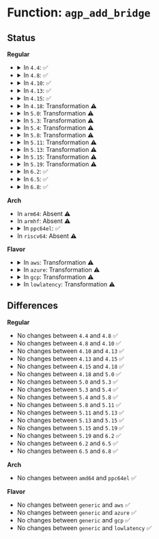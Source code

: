 # Function: <code>agp_add_bridge</code>

## Status
<b>Regular</b>
<ul>
<li>
<details>
<summary>In <code>4.4</code>: ✅</summary>

```c
int agp_add_bridge(struct agp_bridge_data *bridge);
```

**Collision:** Unique Global

**Inline:** No

**Transformation:** False

**Instances:**

```
In drivers/char/agp/backend.c (ffffffff8151b0d0)
Location: drivers/char/agp/backend.c:264
Inline: False
Direct callers:
  - drivers/char/agp/amd64-agp.c:agp_amd64_probe
  - drivers/char/agp/intel-agp.c:agp_intel_probe
  - drivers/char/agp/via-agp.c:agp_via_probe
```
**Symbols:**

```
ffffffff8151b0d0-ffffffff8151b4f1: agp_add_bridge (STB_GLOBAL)
```
</details>
</li>
<li>
<details>
<summary>In <code>4.8</code>: ✅</summary>

```c
int agp_add_bridge(struct agp_bridge_data *bridge);
```

**Collision:** Unique Global

**Inline:** No

**Transformation:** False

**Instances:**

```
In drivers/char/agp/backend.c (ffffffff8156de00)
Location: drivers/char/agp/backend.c:264
Inline: False
Direct callers:
  - drivers/char/agp/amd64-agp.c:agp_amd64_probe
  - drivers/char/agp/intel-agp.c:agp_intel_probe
  - drivers/char/agp/via-agp.c:agp_via_probe
```
**Symbols:**

```
ffffffff8156de00-ffffffff8156e225: agp_add_bridge (STB_GLOBAL)
```
</details>
</li>
<li>
<details>
<summary>In <code>4.10</code>: ✅</summary>

```c
int agp_add_bridge(struct agp_bridge_data *bridge);
```

**Collision:** Unique Global

**Inline:** No

**Transformation:** False

**Instances:**

```
In drivers/char/agp/backend.c (ffffffff8159a4c0)
Location: drivers/char/agp/backend.c:264
Inline: False
Direct callers:
  - drivers/char/agp/amd64-agp.c:agp_amd64_probe
  - drivers/char/agp/intel-agp.c:agp_intel_probe
  - drivers/char/agp/via-agp.c:agp_via_probe
```
**Symbols:**

```
ffffffff8159a4c0-ffffffff8159a8e2: agp_add_bridge (STB_GLOBAL)
```
</details>
</li>
<li>
<details>
<summary>In <code>4.13</code>: ✅</summary>

```c
int agp_add_bridge(struct agp_bridge_data *bridge);
```

**Collision:** Unique Global

**Inline:** No

**Transformation:** False

**Instances:**

```
In drivers/char/agp/backend.c (ffffffff815ae4a0)
Location: drivers/char/agp/backend.c:264
Inline: False
Direct callers:
  - drivers/char/agp/amd64-agp.c:agp_amd64_probe
  - drivers/char/agp/intel-agp.c:agp_intel_probe
  - drivers/char/agp/via-agp.c:agp_via_probe
```
**Symbols:**

```
ffffffff815ae4a0-ffffffff815ae94f: agp_add_bridge (STB_GLOBAL)
```
</details>
</li>
<li>
<details>
<summary>In <code>4.15</code>: ✅</summary>

```c
int agp_add_bridge(struct agp_bridge_data *bridge);
```

**Collision:** Unique Global

**Inline:** No

**Transformation:** False

**Instances:**

```
In drivers/char/agp/backend.c (ffffffff81614f90)
Location: drivers/char/agp/backend.c:264
Inline: False
Direct callers:
  - drivers/char/agp/amd64-agp.c:agp_amd64_probe
  - drivers/char/agp/intel-agp.c:agp_intel_probe
  - drivers/char/agp/via-agp.c:agp_via_probe
```
**Symbols:**

```
ffffffff81614f90-ffffffff81615481: agp_add_bridge (STB_GLOBAL)
```
</details>
</li>
<li>
<details>
<summary>In <code>4.18</code>: Transformation ⚠️</summary>

```c
int agp_add_bridge(struct agp_bridge_data *bridge);
```

**Collision:** Unique Global

**Inline:** No

**Transformation:** True

**Instances:**

```
In drivers/char/agp/backend.c (0)
Location: drivers/char/agp/backend.c:264
Inline: False
Direct callers:
  - drivers/char/agp/amd64-agp.c:agp_amd64_probe
  - drivers/char/agp/intel-agp.c:agp_intel_probe
  - drivers/char/agp/via-agp.c:agp_via_probe
```
**Symbols:**

```
ffffffff8164f2d3-ffffffff8164f2ea: agp_add_bridge.cold.6 (STB_LOCAL)
ffffffff8164ece0-ffffffff8164f1f3: agp_add_bridge (STB_GLOBAL)
```
</details>
</li>
<li>
<details>
<summary>In <code>5.0</code>: Transformation ⚠️</summary>

```c
int agp_add_bridge(struct agp_bridge_data *bridge);
```

**Collision:** Unique Global

**Inline:** No

**Transformation:** True

**Instances:**

```
In drivers/char/agp/backend.c (0)
Location: drivers/char/agp/backend.c:264
Inline: False
Direct callers:
  - drivers/char/agp/amd64-agp.c:agp_amd64_probe
  - drivers/char/agp/intel-agp.c:agp_intel_probe
  - drivers/char/agp/via-agp.c:agp_via_probe
```
**Symbols:**

```
ffffffff8166d487-ffffffff8166d49e: agp_add_bridge.cold.5 (STB_LOCAL)
ffffffff8166cec0-ffffffff8166d403: agp_add_bridge (STB_GLOBAL)
```
</details>
</li>
<li>
<details>
<summary>In <code>5.3</code>: Transformation ⚠️</summary>

```c
int agp_add_bridge(struct agp_bridge_data *bridge);
```

**Collision:** Unique Global

**Inline:** No

**Transformation:** True

**Instances:**

```
In drivers/char/agp/backend.c (0)
Location: drivers/char/agp/backend.c:264
Inline: False
Direct callers:
  - drivers/char/agp/amd64-agp.c:agp_amd64_probe
  - drivers/char/agp/intel-agp.c:agp_intel_probe
  - drivers/char/agp/via-agp.c:agp_via_probe
```
**Symbols:**

```
ffffffff816a2e95-ffffffff816a3071: agp_add_bridge.cold (STB_LOCAL)
ffffffff816a2ad0-ffffffff816a2e1a: agp_add_bridge (STB_GLOBAL)
```
</details>
</li>
<li>
<details>
<summary>In <code>5.4</code>: Transformation ⚠️</summary>

```c
int agp_add_bridge(struct agp_bridge_data *bridge);
```

**Collision:** Unique Global

**Inline:** No

**Transformation:** True

**Instances:**

```
In drivers/char/agp/backend.c (0)
Location: drivers/char/agp/backend.c:264
Inline: False
Direct callers:
  - drivers/char/agp/amd64-agp.c:agp_amd64_probe
  - drivers/char/agp/intel-agp.c:agp_intel_probe
  - drivers/char/agp/via-agp.c:agp_via_probe
```
**Symbols:**

```
ffffffff816c5c25-ffffffff816c5e01: agp_add_bridge.cold (STB_LOCAL)
ffffffff816c5860-ffffffff816c5baa: agp_add_bridge (STB_GLOBAL)
```
</details>
</li>
<li>
<details>
<summary>In <code>5.8</code>: Transformation ⚠️</summary>

```c
int agp_add_bridge(struct agp_bridge_data *bridge);
```

**Collision:** Unique Global

**Inline:** No

**Transformation:** True

**Instances:**

```
In drivers/char/agp/backend.c (0)
Location: drivers/char/agp/backend.c:264
Inline: False
Direct callers:
  - drivers/char/agp/amd64-agp.c:agp_amd64_probe
  - drivers/char/agp/intel-agp.c:agp_intel_probe
  - drivers/char/agp/via-agp.c:agp_via_probe
```
**Symbols:**

```
ffffffff8177a717-ffffffff8177a7a0: agp_add_bridge.cold (STB_LOCAL)
ffffffff8177a450-ffffffff8177a560: agp_add_bridge (STB_GLOBAL)
```
</details>
</li>
<li>
<details>
<summary>In <code>5.11</code>: Transformation ⚠️</summary>

```c
int agp_add_bridge(struct agp_bridge_data *bridge);
```

**Collision:** Unique Global

**Inline:** No

**Transformation:** True

**Instances:**

```
In drivers/char/agp/backend.c (0)
Location: drivers/char/agp/backend.c:264
Inline: False
Direct callers:
  - drivers/char/agp/amd64-agp.c:agp_amd64_probe
  - drivers/char/agp/intel-agp.c:agp_intel_probe
  - drivers/char/agp/via-agp.c:agp_via_probe
```
**Symbols:**

```
ffffffff81c08e21-ffffffff81c08e85: agp_add_bridge.cold (STB_LOCAL)
ffffffff81794b00-ffffffff81794bfe: agp_add_bridge (STB_GLOBAL)
```
</details>
</li>
<li>
<details>
<summary>In <code>5.13</code>: Transformation ⚠️</summary>

```c
int agp_add_bridge(struct agp_bridge_data *bridge);
```

**Collision:** Unique Global

**Inline:** No

**Transformation:** True

**Instances:**

```
In drivers/char/agp/backend.c (0)
Location: drivers/char/agp/backend.c:264
Inline: False
Direct callers:
  - drivers/char/agp/amd64-agp.c:agp_amd64_probe
  - drivers/char/agp/intel-agp.c:agp_intel_probe
  - drivers/char/agp/via-agp.c:agp_via_probe
```
**Symbols:**

```
ffffffff81bfa9d4-ffffffff81bfaa38: agp_add_bridge.cold (STB_LOCAL)
ffffffff817777b0-ffffffff817778ae: agp_add_bridge (STB_GLOBAL)
```
</details>
</li>
<li>
<details>
<summary>In <code>5.15</code>: Transformation ⚠️</summary>

```c
int agp_add_bridge(struct agp_bridge_data *bridge);
```

**Collision:** Unique Global

**Inline:** No

**Transformation:** True

**Instances:**

```
In drivers/char/agp/backend.c (0)
Location: drivers/char/agp/backend.c:264
Inline: False
Direct callers:
  - drivers/char/agp/amd64-agp.c:agp_amd64_probe
  - drivers/char/agp/intel-agp.c:agp_intel_probe
  - drivers/char/agp/via-agp.c:agp_via_probe
```
**Symbols:**

```
ffffffff81cfb43e-ffffffff81cfb4a2: agp_add_bridge.cold (STB_LOCAL)
ffffffff817fd600-ffffffff817fd6fe: agp_add_bridge (STB_GLOBAL)
```
</details>
</li>
<li>
<details>
<summary>In <code>5.19</code>: Transformation ⚠️</summary>

```c
int agp_add_bridge(struct agp_bridge_data *bridge);
```

**Collision:** Unique Global

**Inline:** No

**Transformation:** True

**Instances:**

```
In drivers/char/agp/backend.c (0)
Location: drivers/char/agp/backend.c:266
Inline: False
Direct callers:
  - drivers/char/agp/amd64-agp.c:agp_amd64_probe
  - drivers/char/agp/intel-agp.c:agp_intel_probe
  - drivers/char/agp/via-agp.c:agp_via_probe
```
**Symbols:**

```
ffffffff81ec3bd3-ffffffff81ec3c2b: agp_add_bridge.cold (STB_LOCAL)
ffffffff8193c5a0-ffffffff8193c6b1: agp_add_bridge (STB_GLOBAL)
```
</details>
</li>
<li>
<details>
<summary>In <code>6.2</code>: ✅</summary>

```c
int agp_add_bridge(struct agp_bridge_data *bridge);
```

**Collision:** Unique Global

**Inline:** No

**Transformation:** False

**Instances:**

```
In drivers/char/agp/backend.c (ffffffff81a9cfe0)
Location: drivers/char/agp/backend.c:266
Inline: False
Direct callers:
  - drivers/char/agp/amd64-agp.c:agp_amd64_probe
  - drivers/char/agp/intel-agp.c:agp_intel_probe
  - drivers/char/agp/via-agp.c:agp_via_probe
```
**Symbols:**

```
ffffffff81a9cfe0-ffffffff81a9d14a: agp_add_bridge (STB_GLOBAL)
```
</details>
</li>
<li>
<details>
<summary>In <code>6.5</code>: ✅</summary>

```c
int agp_add_bridge(struct agp_bridge_data *bridge);
```

**Collision:** Unique Global

**Inline:** No

**Transformation:** False

**Instances:**

```
In drivers/char/agp/backend.c (ffffffff81ae8940)
Location: drivers/char/agp/backend.c:266
Inline: False
Direct callers:
  - drivers/char/agp/amd64-agp.c:agp_amd64_probe
  - drivers/char/agp/intel-agp.c:agp_intel_probe
  - drivers/char/agp/via-agp.c:agp_via_probe
```
**Symbols:**

```
ffffffff81ae8940-ffffffff81ae8aaa: agp_add_bridge (STB_GLOBAL)
```
</details>
</li>
<li>
<details>
<summary>In <code>6.8</code>: ✅</summary>

```c
int agp_add_bridge(struct agp_bridge_data *bridge);
```

**Collision:** Unique Global

**Inline:** No

**Transformation:** False

**Instances:**

```
In drivers/char/agp/backend.c (ffffffff81b3bdd0)
Location: drivers/char/agp/backend.c:266
Inline: False
Direct callers:
  - drivers/char/agp/amd64-agp.c:agp_amd64_probe
  - drivers/char/agp/intel-agp.c:agp_intel_probe
  - drivers/char/agp/via-agp.c:agp_via_probe
```
**Symbols:**

```
ffffffff81b3bdd0-ffffffff81b3bf3a: agp_add_bridge (STB_GLOBAL)
```
</details>
</li>
</ul>
<b>Arch</b>
<ul>
<li>
In <code>arm64</code>: Absent ⚠️
</li>
<li>
In <code>armhf</code>: Absent ⚠️
</li>
<li>
<details>
<summary>In <code>ppc64el</code>: ✅</summary>

```c
int agp_add_bridge(struct agp_bridge_data *bridge);
```

**Collision:** Unique Global

**Inline:** No

**Transformation:** False

**Instances:**

```
In drivers/char/agp/backend.c (c000000000952120)
Location: drivers/char/agp/backend.c:264
Inline: False
```
**Symbols:**

```
c000000000952120-c0000000009526f4: agp_add_bridge (STB_GLOBAL)
```
</details>
</li>
<li>
In <code>riscv64</code>: Absent ⚠️
</li>
</ul>
<b>Flavor</b>
<ul>
<li>
<details>
<summary>In <code>aws</code>: Transformation ⚠️</summary>

```c
int agp_add_bridge(struct agp_bridge_data *bridge);
```

**Collision:** Unique Global

**Inline:** No

**Transformation:** True

**Instances:**

```
In drivers/char/agp/backend.c (0)
Location: drivers/char/agp/backend.c:264
Inline: False
Direct callers:
  - drivers/char/agp/amd64-agp.c:agp_amd64_probe
  - drivers/char/agp/intel-agp.c:agp_intel_probe
  - drivers/char/agp/via-agp.c:agp_via_probe
```
**Symbols:**

```
ffffffff8168b675-ffffffff8168b851: agp_add_bridge.cold (STB_LOCAL)
ffffffff8168b2b0-ffffffff8168b5fa: agp_add_bridge (STB_GLOBAL)
```
</details>
</li>
<li>
<details>
<summary>In <code>azure</code>: Transformation ⚠️</summary>

```c
int agp_add_bridge(struct agp_bridge_data *bridge);
```

**Collision:** Unique Global

**Inline:** No

**Transformation:** True

**Instances:**

```
In drivers/char/agp/backend.c (0)
Location: drivers/char/agp/backend.c:264
Inline: False
Direct callers:
  - drivers/char/agp/amd64-agp.c:agp_amd64_probe
  - drivers/char/agp/intel-agp.c:agp_intel_probe
  - drivers/char/agp/via-agp.c:agp_via_probe
```
**Symbols:**

```
ffffffff81669075-ffffffff81669251: agp_add_bridge.cold (STB_LOCAL)
ffffffff81668cb0-ffffffff81668ffa: agp_add_bridge (STB_GLOBAL)
```
</details>
</li>
<li>
<details>
<summary>In <code>gcp</code>: Transformation ⚠️</summary>

```c
int agp_add_bridge(struct agp_bridge_data *bridge);
```

**Collision:** Unique Global

**Inline:** No

**Transformation:** True

**Instances:**

```
In drivers/char/agp/backend.c (0)
Location: drivers/char/agp/backend.c:264
Inline: False
Direct callers:
  - drivers/char/agp/amd64-agp.c:agp_amd64_probe
  - drivers/char/agp/intel-agp.c:agp_intel_probe
  - drivers/char/agp/via-agp.c:agp_via_probe
```
**Symbols:**

```
ffffffff816b98e5-ffffffff816b9ac1: agp_add_bridge.cold (STB_LOCAL)
ffffffff816b9520-ffffffff816b986a: agp_add_bridge (STB_GLOBAL)
```
</details>
</li>
<li>
<details>
<summary>In <code>lowlatency</code>: Transformation ⚠️</summary>

```c
int agp_add_bridge(struct agp_bridge_data *bridge);
```

**Collision:** Unique Global

**Inline:** No

**Transformation:** True

**Instances:**

```
In drivers/char/agp/backend.c (0)
Location: drivers/char/agp/backend.c:264
Inline: False
Direct callers:
  - drivers/char/agp/amd64-agp.c:agp_amd64_probe
  - drivers/char/agp/intel-agp.c:agp_intel_probe
  - drivers/char/agp/via-agp.c:agp_via_probe
```
**Symbols:**

```
ffffffff816d3eb5-ffffffff816d4091: agp_add_bridge.cold (STB_LOCAL)
ffffffff816d3af0-ffffffff816d3e3a: agp_add_bridge (STB_GLOBAL)
```
</details>
</li>
</ul>

## Differences
<b>Regular</b>
<ul>
<li>
No changes between <code>4.4</code> and <code>4.8</code> ✅
</li>
<li>
No changes between <code>4.8</code> and <code>4.10</code> ✅
</li>
<li>
No changes between <code>4.10</code> and <code>4.13</code> ✅
</li>
<li>
No changes between <code>4.13</code> and <code>4.15</code> ✅
</li>
<li>
No changes between <code>4.15</code> and <code>4.18</code> ✅
</li>
<li>
No changes between <code>4.18</code> and <code>5.0</code> ✅
</li>
<li>
No changes between <code>5.0</code> and <code>5.3</code> ✅
</li>
<li>
No changes between <code>5.3</code> and <code>5.4</code> ✅
</li>
<li>
No changes between <code>5.4</code> and <code>5.8</code> ✅
</li>
<li>
No changes between <code>5.8</code> and <code>5.11</code> ✅
</li>
<li>
No changes between <code>5.11</code> and <code>5.13</code> ✅
</li>
<li>
No changes between <code>5.13</code> and <code>5.15</code> ✅
</li>
<li>
No changes between <code>5.15</code> and <code>5.19</code> ✅
</li>
<li>
No changes between <code>5.19</code> and <code>6.2</code> ✅
</li>
<li>
No changes between <code>6.2</code> and <code>6.5</code> ✅
</li>
<li>
No changes between <code>6.5</code> and <code>6.8</code> ✅
</li>
</ul>
<b>Arch</b>
<ul>
<li>
No changes between <code>amd64</code> and <code>ppc64el</code> ✅
</li>
</ul>
<b>Flavor</b>
<ul>
<li>
No changes between <code>generic</code> and <code>aws</code> ✅
</li>
<li>
No changes between <code>generic</code> and <code>azure</code> ✅
</li>
<li>
No changes between <code>generic</code> and <code>gcp</code> ✅
</li>
<li>
No changes between <code>generic</code> and <code>lowlatency</code> ✅
</li>
</ul>

